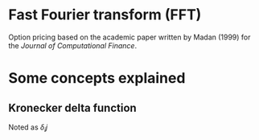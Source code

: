 # Fast Fourier transform (FFT)

Option pricing based on the academic paper written by Madan (1999) for the _Journal of Computational Finance_. 

# Some concepts explained

## Kronecker delta function
Noted as $\delta_ij$
